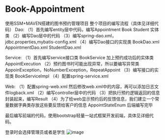 # Book-Appointment
使用SSM+MAVEN搭建的图书预约管理项目
整个项目的编写流程（具体见详细代码）
Dao:
（1）首先编写entity层中代码，编写Appointment Book Student 实体类
（2）编写Dao层中的代码
（3）编写spring-dao.xml，jdbc.properties,mybatis-config.xml
（4）编写Dao接口的实现类 BookDao.xml AppointmentDao.xml StudentDao.xml

Service:
（1）首先编写service接口类 BookService 加上预约成功后的实体类AppointExecution
（2）预约图书时可能出现异常，所以要编写异常类AppoinException，NoNumberException，RepeatAppoint
（3）编写接口的实现类 BookServiceImpl
（4）配置spring-service.xml

Web:
（1）配置spring-web.xml  然后修改web.xml中的内容，再可以添加日志文件logback.xml
（2）编写controller层中的代码
（3）把执行预约逻辑返回的信息封装起来，编写Result
（4）为了给web显示预约后的反馈信息，我们建立一个常量数据字典类存放这些要反馈给客户的信息
AppointStateEnum
后端编写完毕

最后编写前端的代码，使用bootstrap轻量一站式框架开发前端，具体见详细代码。

登录时会选择管理员或者是学生
![image](https://github.com/sily-baby/Book-Appointment/blob/master/src/main/webapp/resources/image/2019-12-27_220219.png)

